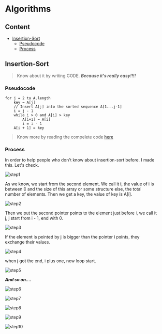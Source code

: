 # Algorithms

## Content

- [Insertion-Sort](#Insertion-Sort)
	- [Pseudocode](#Pseudocode)
	- [Process](#Process)

## Insertion-Sort

> Know about it by writing CODE.
> ***Because it's really easy!!!!***

### Pseudocode

```
for j = 2 to A.length
	key = A[j]
	// Insert A[j] into the sorted sequence A[1...j-1]
	i = j - 1
	while i > 0 and A[i] > key
		A[i+1] = A[i]
		i = i - 1
	A[i + 1] = key
```

> Know more by reading the compelete code [here](./insert_sort.h)

### Process

In order to help people who don't know about insertion-sort before. I made this. Let's check.

![step1](../picture/algorithms/insertion-sort/step1)

As we know, we start from the second element. We call it i, the value of i is between 0 and the size of this array or some structure else, the total number of elements. Then we get a key, the value of key is A[i].

![step2](../picture/algorithms/insertion-sort/step2)

Then we put the second pointer points to the element just before i, we call it j, j start from i - 1, end with 0.

![step3](../picture/algorithms/insertion-sort/step3)

If the element is pointed by j is bigger than the pointer i points, they exchange their values.

![step4](../picture/algorithms/insertion-sort/step4)

when j got the end, i plus one, new loop start.

![step5](../picture/algorithms/insertion-sort/step5)

***And so on....***

![step6](../picture/algorithms/insertion-sort/step6)

![step7](../picture/algorithms/insertion-sort/step7)

![step8](../picture/algorithms/insertion-sort/step8)

![step9](../picture/algorithms/insertion-sort/step9)

![step10](../picture/algorithms/insertion-sort/step10)

